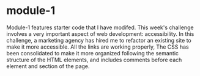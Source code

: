 # module-1
Module-1 features starter code that I have modifed. This week's challenge involves a very important aspect of web development: accessibility.
In this challenge, a marketing agency has hired me to refactor an existing site to make it more accessible.
All the links are working properly, The CSS has been consolidated to make it more organized following the semantic structure of the HTML elements, and includes comments before each element and section of the page.
